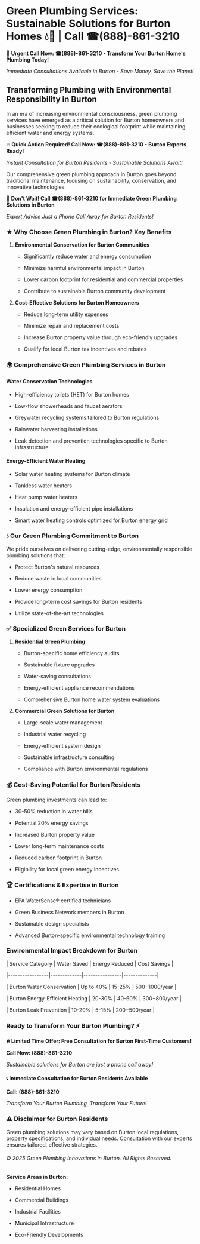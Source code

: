 # Green Plumbing Services: Sustainable Solutions for Burton Homes 💧🌿 | Call ☎(888)-861-3210

🚨 **Urgent Call Now: ☎(888)-861-3210 - Transform Your Burton Home's Plumbing Today!**
*Immediate Consultations Available in Burton - Save Money, Save the Planet!*

## Transforming Plumbing with Environmental Responsibility in Burton

In an era of increasing environmental consciousness, green plumbing services have emerged as a critical solution for Burton homeowners and businesses seeking to reduce their ecological footprint while maintaining efficient water and energy systems. 

🔥 **Quick Action Required! Call Now: ☎(888)-861-3210 - Burton Experts Ready!**
*Instant Consultation for Burton Residents - Sustainable Solutions Await!*

Our comprehensive green plumbing approach in Burton goes beyond traditional maintenance, focusing on sustainability, conservation, and innovative technologies.

🚨 **Don't Wait! Call ☎(888)-861-3210 for Immediate Green Plumbing Solutions in Burton**
*Expert Advice Just a Phone Call Away for Burton Residents!*

### ★ Why Choose Green Plumbing in Burton? Key Benefits

1. **Environmental Conservation for Burton Communities** 
   - Significantly reduce water and energy consumption
   - Minimize harmful environmental impact in Burton
   - Lower carbon footprint for residential and commercial properties
   - Contribute to sustainable Burton community development

2. **Cost-Effective Solutions for Burton Homeowners** 
   - Reduce long-term utility expenses
   - Minimize repair and replacement costs
   - Increase Burton property value through eco-friendly upgrades
   - Qualify for local Burton tax incentives and rebates

### 🌍 Comprehensive Green Plumbing Services in Burton

#### Water Conservation Technologies
- High-efficiency toilets (HET) for Burton homes
- Low-flow showerheads and faucet aerators
- Greywater recycling systems tailored to Burton regulations
- Rainwater harvesting installations
- Leak detection and prevention technologies specific to Burton infrastructure

#### Energy-Efficient Water Heating
- Solar water heating systems for Burton climate
- Tankless water heaters
- Heat pump water heaters
- Insulation and energy-efficient pipe installations
- Smart water heating controls optimized for Burton energy grid

### 💧 Our Green Plumbing Commitment to Burton

We pride ourselves on delivering cutting-edge, environmentally responsible plumbing solutions that:
- Protect Burton's natural resources
- Reduce waste in local communities
- Lower energy consumption
- Provide long-term cost savings for Burton residents
- Utilize state-of-the-art technologies

### ✅ Specialized Green Services for Burton

1. **Residential Green Plumbing**
   - Burton-specific home efficiency audits
   - Sustainable fixture upgrades
   - Water-saving consultations
   - Energy-efficient appliance recommendations
   - Comprehensive Burton home water system evaluations

2. **Commercial Green Solutions for Burton**
   - Large-scale water management
   - Industrial water recycling
   - Energy-efficient system design
   - Sustainable infrastructure consulting
   - Compliance with Burton environmental regulations

### 💰 Cost-Saving Potential for Burton Residents

Green plumbing investments can lead to:
- 30-50% reduction in water bills
- Potential 20% energy savings
- Increased Burton property value
- Lower long-term maintenance costs
- Reduced carbon footprint in Burton
- Eligibility for local green energy incentives

### 🏆 Certifications & Expertise in Burton

- EPA WaterSense® certified technicians
- Green Business Network members in Burton
- Sustainable design specialists
- Advanced Burton-specific environmental technology training

### Environmental Impact Breakdown for Burton

| Service Category | Water Saved | Energy Reduced | Cost Savings |
|-----------------|-------------|----------------|--------------|
| Burton Water Conservation | Up to 40% | 15-25% | $500-$1000/year |
| Burton Energy-Efficient Heating | 20-30% | 40-60% | $300-$800/year |
| Burton Leak Prevention | 10-20% | 5-15% | $200-$500/year |

### Ready to Transform Your Burton Plumbing? ⚡

**🔥 Limited Time Offer: Free Consultation for Burton First-Time Customers!**

**Call Now: (888)-861-3210**
*Sustainable solutions for Burton are just a phone call away!*

#### 📞 Immediate Consultation for Burton Residents Available

**Call: (888)-861-3210**
*Transform Your Burton Plumbing, Transform Your Future!*

### ⚠️ Disclaimer for Burton Residents

Green plumbing solutions may vary based on Burton local regulations, property specifications, and individual needs. Consultation with our experts ensures tailored, effective strategies.

###### © 2025 Green Plumbing Innovations in Burton. All Rights Reserved.

**Service Areas in Burton:** 
- Residential Homes
- Commercial Buildings
- Industrial Facilities
- Municipal Infrastructure
- Eco-Friendly Developments